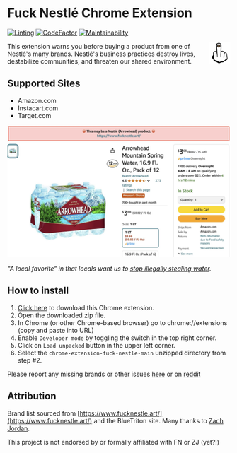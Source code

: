 # Fuck Nestlé Chrome Extension

[![Linting](https://github.com/hbmartin/chrome-extension-fuck-nestle/actions/workflows/linting.yml/badge.svg)](https://github.com/hbmartin/chrome-extension-fuck-nestle/actions/workflows/linting.yml)
[![CodeFactor](https://www.codefactor.io/repository/github/hbmartin/chrome-extension-fuck-nestle/badge)](https://www.codefactor.io/repository/github/hbmartin/chrome-extension-fuck-nestle)
[![Maintainability](https://api.codeclimate.com/v1/badges/81b8f97e6ae73dd33ea1/maintainability)](https://codeclimate.com/github/hbmartin/chrome-extension-fuck-nestle/maintainability)

<img src="assets/icons/icon48.png" alt="Icon" align="right">

This extension warns you before buying a product from one of Nestlé's many brands. Nestlé's business practices destroy lives, destabilize communities, and threaten our shared environment.

## Supported Sites

- Amazon.com
- Instacart.com
- Target.com

<picture>
  <img alt="Screenshot of Nestle product on Amazon.com" src="assets/screenshots/arrowhead.jpg">
</picture>

_"A local favorite" in that locals want us to [stop illegally stealing water](https://www.latimes.com/environment/story/2024-08-07/arrowhead-bottled-water-permit)._

## How to install

1. [Click here](https://github.com/hbmartin/chrome-extension-fuck-nestle/archive/refs/heads/main.zip) to download this Chrome extension.
2. Open the downloaded zip file.
3. In Chrome (or other Chrome-based browser) go to chrome://extensions (copy and paste into URL)
4. Enable `Developer mode` by toggling the switch in the top right corner.
5. Click on `Load unpacked` button in the upper left corner.
6. Select the `chrome-extension-fuck-nestle-main` unzipped directory from step #2.

Please report any missing brands or other issues [here](https://github.com/hbmartin/chrome-extension-fuck-nestle/issues) or on [reddit](https://www.reddit.com/r/FuckNestle/comments/1fg4fn9/a_chrome_extension_to_warn_you_before_buying_a/)

## Attribution

Brand list sourced from [https://www.fucknestle.art/](https://www.fucknestle.art/) and the BlueTriton site. Many thanks to [Zach Jordan](https://www.zachjordan.io/).

This project is not endorsed by or formally affiliated with FN or ZJ (yet?!)
